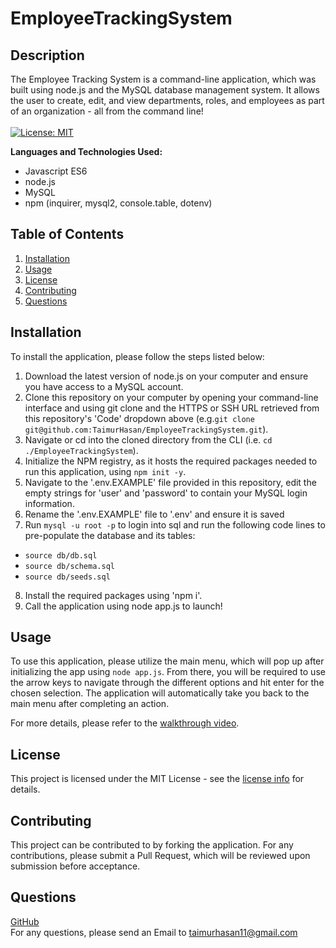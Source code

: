 # EmployeeTrackingSystem
## Description
The Employee Tracking System is a command-line application, which was built using node.js and the MySQL database management system. It allows the user to create, edit, and view departments, roles, and employees as part of an organization - all from the command line! 
<br/>
<br/>
[![License: MIT](https://img.shields.io/badge/License-MIT-yellow.svg)](https://opensource.org/licenses/MIT)

**Languages and Technologies Used:**

- Javascript ES6
- node.js
- MySQL
- npm (inquirer, mysql2, console.table, dotenv)

## Table of Contents

1. [ Installation ](#installation)
2. [ Usage ](#usage)
3. [ License ](#license)
4. [ Contributing ](#contributing)
5. [ Questions ](#questions)


<a name="installation"></a>

## Installation
To install the application, please follow the steps listed below: 
1. Download the latest version of node.js on your computer and ensure you have access to a MySQL account. <br/>
2. Clone this repository on your computer by opening your command-line interface and using git clone and the HTTPS or SSH URL retrieved from this repository's 'Code' dropdown above (e.g.```git clone git@github.com:TaimurHasan/EmployeeTrackingSystem.git```). <br/>
3. Navigate or cd into the cloned directory from the CLI (i.e. ``` cd ./EmployeeTrackingSystem ```). <br/>
4. Initialize the NPM registry, as it hosts the required packages needed to run this application, using ```npm init -y```. <br/>
5. Navigate to the '.env.EXAMPLE' file provided in this repository, edit the empty strings for 'user' and 'password' to contain your MySQL login information.
6. Rename the '.env.EXAMPLE' file to '.env' and ensure it is saved
7. Run ```mysql -u root -p``` to login into sql and run the following code lines to pre-populate the database and its tables:
- ```source db/db.sql```
- ```source db/schema.sql```
- ```source db/seeds.sql``` 
8. Install the required packages using 'npm i'. <br/>
9. Call the application using node app.js to launch! 

<a name="usage"></a>

## Usage
To use this application, please utilize the main menu, which will pop up after initializing the app using ```node app.js```. From there, you will be required to use the arrow keys to navigate through the different options and hit enter for the chosen selection. The application will automatically take you back to the main menu after completing an action.

For more details, please refer to the [walkthrough video](https://drive.google.com/file/d/1CPpJXRsHzH_tuJkjUKHQ9GjNk0Pf-OMg/view).


<a name="license"></a>
## License
This project is licensed under the MIT License - see the [license info](https://opensource.org/licenses/MIT) for details.


<a name="contributing"></a>

## Contributing

This project can be contributed to by forking the application. For any contributions, please submit a Pull Request, which will be reviewed upon submission before acceptance.

<a name="questions"></a>

## Questions

[GitHub](https://github.com/TaimurHasan) <br/>
For any questions, please send an Email to [taimurhasan11@gmail.com](mailto:taimurhasan11@gmail.com)